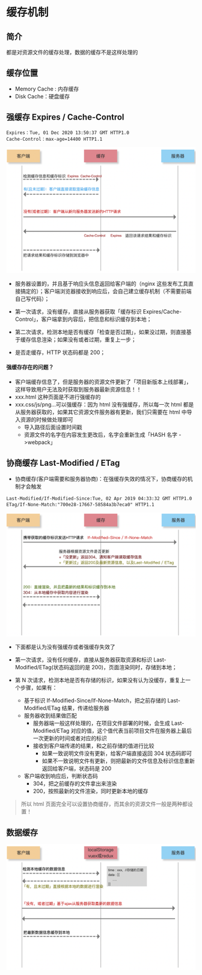 # 缓存机制

## 简介

都是对资源文件的缓存处理，数据的缓存不是这样处理的

## 缓存位置

- Memory Cache : 内存缓存
- Disk Cache：硬盘缓存

## 强缓存 Expires / Cache-Control

```
Expires：Tue, 01 Dec 2020 13:50:37 GMT HTTP1.0
Cache-Control：max-age=14400 HTTP1.1
```

![](./强缓存.png)

- 服务器设置的，并且基于响应头信息返回给客户端的（nginx 这些发布工具直接搞定的）；客户端浏览器接收到响应后，会自己建立缓存机制（不需要前端自己写代码）；

- 第一次请求，没有缓存，直接从服务器获取「缓存标识 Expires/Cache-Control」，客户端拿到内容后，把信息和标识缓存到本地；
- 第二次请求，检测本地是否有缓存「检查是否过期」，如果没过期，则直接基于缓存信息渲染；如果没有或者过期，重复上一步；
- 是否走缓存，HTTP 状态码都是 200；

#### 强缓存存在的问题？

- 客户端缓存信息了，但是服务器的资源文件更新了「项目新版本上线部署」，这样导致用户无法及时获取到服务器最新资源信息！！
- xxx.html 这种页面是不进行强缓存的
- xxx.css/js/png...可以强缓存：因为 html 没有强缓存，所以每一次 html 都是从服务器获取的，如果其它资源文件服务器有更新，我们只需要在 html 中导入资源的时候做处理即可
  - 导入路径后面设置时间戳
  - 资源文件的名字在内容发生更改后，名字会重新生成「HASH 名字 ->webpack」

## 协商缓存 Last-Modified / ETag

- 协商缓存(客户端需要和服务器协商)：在强缓存失效的情况下，协商缓存的机制才会触发

```
Last-Modified/If-Modified-Since:Tue, 02 Apr 2019 04:33:32 GMT HTTP1.0
ETag/If-None-Match:"700e28-17667-58584a3b7eca0" HTTP1.1
```

![](./协商缓存.png)

- 下面都是认为没有强缓存或者强缓存失效了
- 第一次请求，没有任何缓存，直接从服务器获取资源和标识 Last-Modified/ETag(状态码返回的是 200)，页面渲染同时，存储到本地；

- 第 N 次请求，检测本地是否有存储的标识，如果没有认为没缓存，重复上一个步骤，如果有：
  - 基于标识 If-Modified-Since/If-None-Match，把之前存储的 Last-Modified/ETag 结果，传递给服务器
  - 服务器收到结果做匹配
    - 服务器端一般这样处理的，在项目文件部署的时候，会生成 Last-Modified/ETag 对应的值，这个值代表当前项目文件在服务器上最后一次更新的时间或者对应的标识
    - 接收到客户端传递的结果，和之前存储的值进行比较
      - 如果一致说明文件没有更新，给客户端直接返回 304 状态码即可
      - 如果不一致说明文件有更新，则把最新的文件信息及标识信息重新返回给客户端，状态码是 200
  - 客户端收到响应后，判断状态码
    - 304，把之前缓存的文件拿出来渲染
    - 200，按照最新的文件渲染，同时更新本地的缓存

> 所以 html 页面完全可以设置协商缓存，而其余的资源文件一般是两种都设置！

## 数据缓存

![](./数据缓存.png)
